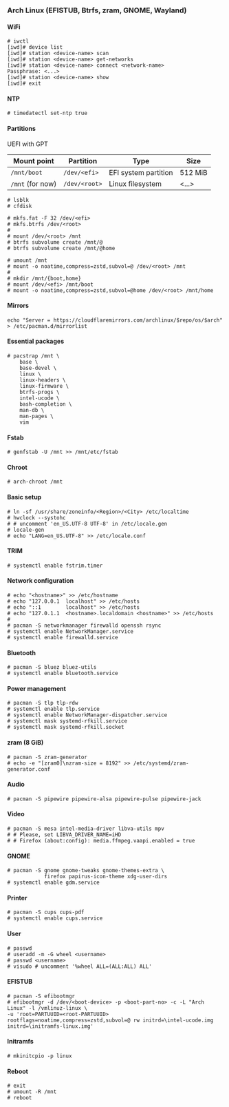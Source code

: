 ### Arch Linux (EFISTUB, Btrfs, zram, GNOME, Wayland)

#### WiFi

```
# iwctl
[iwd]# device list
[iwd]# station <device-name> scan
[iwd]# station <device-name> get-networks
[iwd]# station <device-name> connect <network-name>
Passphrase: <...>
[iwd]# station <device-name> show
[iwd]# exit
```

#### NTP

```
# timedatectl set-ntp true
```

#### Partitions

UEFI with GPT

| Mount point      | Partition     | Type                 | Size    |
|------------------|---------------|----------------------|---------|
| `/mnt/boot`      | `/dev/<efi>`  | EFI system partition | 512 MiB |
| `/mnt` (for now) | `/dev/<root>` | Linux filesystem     | <...>   |

```
# lsblk
# cfdisk
```

```
# mkfs.fat -F 32 /dev/<efi>
# mkfs.btrfs /dev/<root>
#
# mount /dev/<root> /mnt
# btrfs subvolume create /mnt/@
# btrfs subvolume create /mnt/@home
```

```
# umount /mnt
# mount -o noatime,compress=zstd,subvol=@ /dev/<root> /mnt
#
# mkdir /mnt/{boot,home}
# mount /dev/<efi> /mnt/boot
# mount -o noatime,compress=zstd,subvol=@home /dev/<root> /mnt/home
```

#### Mirrors

```
echo "Server = https://cloudflaremirrors.com/archlinux/$repo/os/$arch" > /etc/pacman.d/mirrorlist
```

#### Essential packages

```
# pacstrap /mnt \
    base \
    base-devel \
    linux \
    linux-headers \
    linux-firmware \
    btrfs-progs \
    intel-ucode \
    bash-completion \
    man-db \
    man-pages \
    vim
```

#### Fstab

```
# genfstab -U /mnt >> /mnt/etc/fstab
```

#### Chroot

```
# arch-chroot /mnt
```

#### Basic setup

```
# ln -sf /usr/share/zoneinfo/<Region>/<City> /etc/localtime
# hwclock --systohc
# # uncomment 'en_US.UTF-8 UTF-8' in /etc/locale.gen
# locale-gen
# echo "LANG=en_US.UTF-8" >> /etc/locale.conf
```

#### TRIM

```
# systemctl enable fstrim.timer
```

#### Network configuration

```
# echo "<hostname>" >> /etc/hostname
# echo "127.0.0.1  localhost" >> /etc/hosts
# echo "::1        localhost" >> /etc/hosts
# echo "127.0.1.1  <hostname>.localdomain <hostname>" >> /etc/hosts
#
# pacman -S networkmanager firewalld openssh rsync
# systemctl enable NetworkManager.service
# systemctl enable firewalld.service
```

#### Bluetooth

```
# pacman -S bluez bluez-utils
# systemctl enable bluetooth.service
```

#### Power management

```
# pacman -S tlp tlp-rdw
# systemctl enable tlp.service
# systemctl enable NetworkManager-dispatcher.service
# systemctl mask systemd-rfkill.service
# systemctl mask systemd-rfkill.socket
```

#### zram (8 GiB)

```
# pacman -S zram-generator
# echo -e "[zram0]\nzram-size = 8192" >> /etc/systemd/zram-generator.conf
```

#### Audio

```
# pacman -S pipewire pipewire-alsa pipewire-pulse pipewire-jack
```

#### Video

```
# pacman -S mesa intel-media-driver libva-utils mpv
# # Please, set LIBVA_DRIVER_NAME=iHD
# # Firefox (about:config): media.ffmpeg.vaapi.enabled = true
```

#### GNOME

```
# pacman -S gnome gnome-tweaks gnome-themes-extra \
            firefox papirus-icon-theme xdg-user-dirs
# systemctl enable gdm.service
```

#### Printer

```
# pacman -S cups cups-pdf
# systemctl enable cups.service
```

#### User

```
# passwd
# useradd -m -G wheel <username>
# passwd <username>
# visudo # uncomment '%wheel ALL=(ALL:ALL) ALL'
```

#### EFISTUB

```
# pacman -S efibootmgr
# efibootmgr -d /dev/<boot-device> -p <boot-part-no> -c -L "Arch Linux" -l /vmlinuz-linux \
-u 'root=PARTUUID=<root-PARTUUID> rootflags=noatime,compress=zstd,subvol=@ rw initrd=\intel-ucode.img initrd=\initramfs-linux.img'
```

#### Initramfs

```
# mkinitcpio -p linux
```

#### Reboot

```
# exit
# umount -R /mnt
# reboot
```

